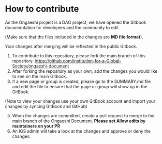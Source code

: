 # How to contribute

As the Ongaeshi project is a DAO project, we have opened the Gitbook documentation for developers and the community to edit. 

(Make sure that the files included in the changes are **MD file format**). 

Your changes after merging will be reflected in the public Gitbook.
1. To contribute to this repository, please fork the main branch of this repository. 
https://github.com/Institution-for-a-Global-Society/ongaeshi-document
2. After forking the repository as your own, add the changes you would like to see on the main Gitbook.
3. If a new page or group is created, please go to the SUMMARY.md file and edit the file to ensure that the page or group will show up in the GitBook.
 
 (Note to view your changes use your own GitBook account and import your changes by syncing GitBook and GitHub)
   
5. When the changes are committed, create a pull request to merge to the main branch of the Ongaeshi Document. **Please set Allow edits by maintainers on your PR**
6. An IGS admin will take a look at the changes and approve or deny the changes.
